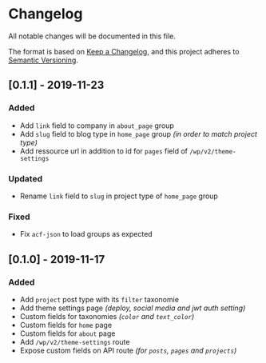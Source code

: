 # Changelog

All notable changes will be documented in this file.

The format is based on [Keep a Changelog](https://keepachangelog.com/en/1.0.0/),
and this project adheres to [Semantic Versioning](https://semver.org/spec/v2.0.0.html).

## [0.1.1] - 2019-11-23

### Added

- Add `link` field to company in `about_page` group
- Add `slug` field to blog type in `home_page` group _(in order to match project type)_
- Add ressource url in addition to id for `pages` field of `/wp/v2/theme-settings`

### Updated

- Rename `link` field to `slug` in project type of `home_page` group

### Fixed

- Fix `acf-json` to load groups as expected

## [0.1.0] - 2019-11-17

### Added

- Add `project` post type with its `filter` taxonomie
- Add theme settings page _(deploy, social media and jwt auth setting)_
- Custom fields for taxonomies _(`color` and `text_color`)_
- Custom fields for `home` page
- Custom fields for `about` page
- Add `/wp/v2/theme-settings` route
- Expose custom fields on API route _(for `posts`, `pages` and `projects`)_
